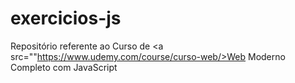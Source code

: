 # exercicios-js

Repositório referente ao Curso de <a src=""https://www.udemy.com/course/curso-web/>Web Moderno Completo com JavaScript<a>
